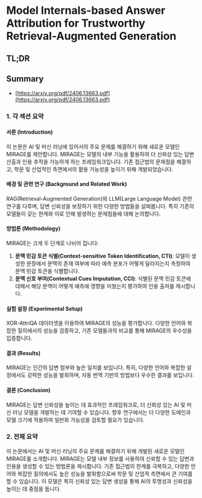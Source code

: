 # Model Internals-based Answer Attribution for Trustworthy Retrieval-Augmented Generation
## TL;DR
## Summary
- [https://arxiv.org/pdf/2406.13663.pdf](https://arxiv.org/pdf/2406.13663.pdf)

### 1. 각 섹션 요약

#### 서론 (Introduction)
이 논문은 AI 및 머신 러닝에 있어서의 주요 문제를 해결하기 위해 새로운 모델인 MIRAGE를 제안합니다. MIRAGE는 모델의 내부 기능을 활용하여 더 신뢰성 있는 답변 산출과 인용 추적을 가능하게 하는 프레임워크입니다. 기존 접근법의 문제점을 해결하고, 학문 및 산업적인 측면에서의 활용 가능성을 높이기 위해 개발되었습니다.

#### 배경 및 관련 연구 (Background and Related Work)
RAG(Retrieval-Augmented Generation)와 LLM(Large Language Model) 관련 연구를 다루며, 답변 신뢰성을 보장하기 위한 다양한 방법들을 살펴봅니다. 특히 기존의 모델들이 갖는 한계와 이로 인해 발생하는 문제점들에 대해 논의합니다.

#### 방법론 (Methodology)
MIRAGE는 크게 두 단계로 나뉘어 집니다:
1. **문맥 민감 토큰 식별(Context-sensitive Token Identification, CTI)**: 모델이 생성한 문장에서 문맥의 존재 여부에 따라 예측 분포가 어떻게 달라지는지 측정하여 문맥 민감 토큰을 식별합니다.
2. **문맥 신호 부여(Contextual Cues Imputation, CCI)**: 식별된 문맥 민감 토큰에 대해서 해당 문맥이 어떻게 예측에 영향을 미쳤는지 평가하여 인용 출처를 제시합니다.

#### 실험 설정 (Experimental Setup)
XOR-AttriQA 데이터셋을 이용하여 MIRAGE의 성능을 평가합니다. 다양한 언어와 복잡한 질의에서의 성능을 검증하고, 기존 모델들과의 비교를 통해 MIRAGE의 우수성을 입증합니다.

#### 결과 (Results)
MIRAGE는 인간의 답변 첨부와 높은 일치를 보입니다. 특히, 다양한 언어와 복잡한 설정에서도 강력한 성능을 발휘하며, 자동 번역 기반의 방법보다 우수한 결과를 보입니다.

#### 결론 (Conclusion)
MIRAGE는 답변 신뢰성을 높이는 데 효과적인 프레임워크로, 더 신뢰성 있는 AI 및 머신 러닝 모델을 개발하는 데 기여할 수 있습니다. 향후 연구에서는 더 다양한 도메인과 모델 크기에 적용하여 일반화 가능성을 검토할 필요가 있습니다.

### 2. 전체 요약

이 논문에서는 AI 및 머신 러닝의 주요 문제를 해결하기 위해 개발된 새로운 모델인 MIRAGE를 소개합니다. MIRAGE는 모델 내부 정보를 사용하여 신뢰할 수 있는 답변과 인용을 생성할 수 있는 방법론을 제시합니다. 기존 접근법의 한계를 극복하고, 다양한 언어와 복잡한 질의에서도 높은 성능을 발휘함으로써 학문 및 산업적 측면에서 큰 기여를 할 수 있습니다. 이 모델은 특히 신뢰성 있는 답변 생성을 통해 AI의 투명성과 신뢰성을 높이는 데 중점을 둡니다.